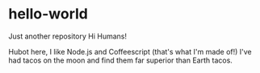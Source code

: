 # hello-world
Just another repository
Hi Humans!

Hubot here, I like Node.js and Coffeescript (that's what I'm made of!)
I've had tacos on the moon and find them far superior than Earth tacos.
